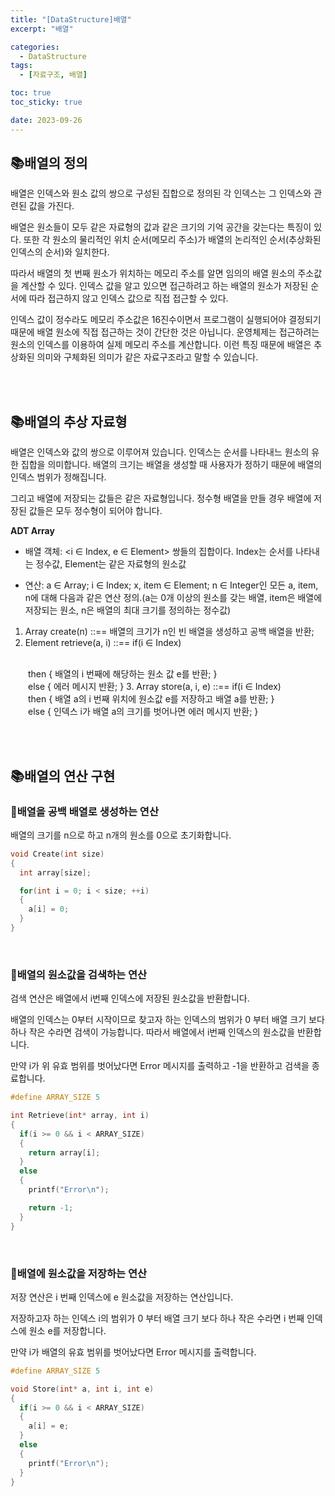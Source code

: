 ```yaml
---
title: "[DataStructure]배열"
excerpt: "배열"

categories:
  - DataStructure
tags:
  - [자료구조, 배열]

toc: true
toc_sticky: true

date: 2023-09-26
---
```


## 📚배열의 정의
배열은 인덱스와 원소 값의 쌍으로 구성된 집합으로 정의된 각 인덱스는 그 인덱스와 관련된 값을 가진다.

배열은 원소들이 모두 같은 자료형의 값과 같은 크기의 기억 공간을 갖는다는 특징이 있다. 또한 각 원소의 물리적인 위치 순서(메모리 주소)가 배열의 논리적인 순서(추상화된 인덱스의 순서)와 일치한다.

따라서 배열의 첫 번째 원소가 위치하는 메모리 주소를 알면 임의의 배열 원소의 주소값을 계산할 수 있다. 인덱스 값을 알고 있으면 접근하려고 하는 배열의 원소가 저장된 순서에 따라 접근하지 않고 인덱스 값으로 직접 접근할 수 있다.

인덱스 값이 정수라도 메모리 주소값은 16진수이면서 프로그램이 실행되어야 결정되기 때문에 배열 원소에 직접 접근하는 것이 간단한 것은 아닙니다. 운영체제는 접근하려는 원소의 인덱스를 이용하여 실제 메모리 주소를 계산합니다. 이런 특징 때문에 배열은 추상화된 의미와 구체화된 의미가 같은 자료구조라고 말할 수 있습니다.

<br><br>

## 📚배열의 추상 자료형
배열은 인덱스와 값의 쌍으로 이루어져 있습니다. 인덱스는 순서를 나타내느 원소의 유한 집합을 의미합니다. 배열의 크기는 배열을 생성할 때 사용자가 정하기 때문에 배열의 인덱스 범위가 정해집니다.

그리고 배열에 저장되는 값들은 같은 자료형입니다. 정수형 배열을 만들 경우 배열에 저장된 값들은 모두 정수형이 되어야 합니다.

**ADT Array**

* 배열 객체: <i ∈ Index, e ∈ Element> 쌍들의 집합이다. Index는 순서를 나타내는 정수값, Element는 같은 자료형의 원소값

* 연산: a ∈ Array; i ∈ Index; x, item ∈ Element; n ∈ Integer인 모든 a, item, n에 대해 다음과 같은 연산 정의.(a는 0개 이상의 원소를 갖는 배열, item은 배열에 저장되는 원소, n은 배열의 최대 크기를 정의하는 정수값)

1. Array create(n) ::== 배열의 크기가 n인 빈 배열을 생성하고 공백 배열을 반환;
2. Element retrieve(a, i) ::== if(i ∈ Index)
<br>
　　then { 배열의 i 번째에 해당하는 원소 값 e를 반환; }
<br>
　　else { 에러 메시지 반환; }
3. Array store(a, i, e) ::== if(i ∈ Index)
<br>
　　then { 배열 a의 i 번째 위치에 원소값 e를 저장하고 배열 a를 반환; }
<br>
　　else { 인덱스 i가 배열 a의 크기를 벗어나면 에러 메시지 반환; }

<br><br>

## 📚배열의 연산 구현
### 📄배열을 공백 배열로 생성하는 연산

배열의 크기를 n으로 하고 n개의 원소를 0으로 초기화합니다.

```c
void Create(int size)
{
  int array[size];

  for(int i = 0; i < size; ++i)
  {
    a[i] = 0;
  }
}
```

<br>

### 📄배열의 원소값을 검색하는 연산

검색 연산은 배열에서 i번째 인덱스에 저장된 원소값을 반환합니다.

배열의 인덱스는 0부터 시작이므로 찾고자 하는 인덱스의 범위가 0 부터 배열 크기 보다 하나 작은 수라면 검색이 가능합니다. 따라서 배열에서 i번째 인덱스의 원소값을 반환합니다.

만약 i가 위 유효 범위를 벗어났다면 Error 메시지를 출력하고 -1을 반환하고 검색을 종료합니다.

```c
#define ARRAY_SIZE 5

int Retrieve(int* array, int i)
{
  if(i >= 0 && i < ARRAY_SIZE)
  {
    return array[i];
  }
  else
  {
    printf("Error\n");

    return -1;
  }
}
```

<br>

### 📄배열에 원소값을 저장하는 연산

저장 연산은 i 번째 인덱스에 e 원소값을 저장하는 연산입니다. 

저장하고자 하는 인덱스 i의 범위가 0 부터 배열 크기 보다 하나 작은 수라면 i 번째 인덱스에 원소 e를 저장합니다.

만약 i가 배열의 유효 범위를 벗어났다면 Error 메시지를 출력합니다.

```c
#define ARRAY_SIZE 5

void Store(int* a, int i, int e)
{
  if(i >= 0 && i < ARRAY_SIZE)
  {
    a[i] = e;
  }
  else
  {
    printf("Error\n");
  }
}
```

<br><br>